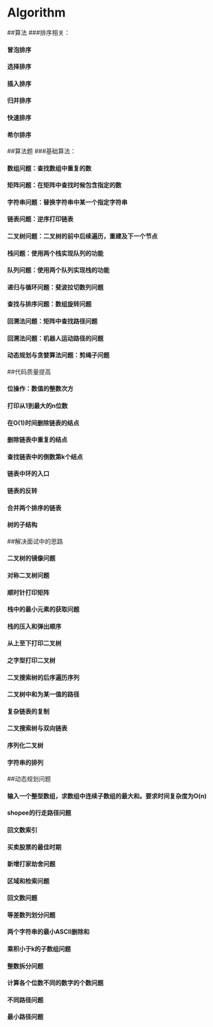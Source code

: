 # Algorithm
##算法
###排序相关：
#### 冒泡排序
#### 选择排序
#### 插入排序
#### 归并排序
#### 快速排序
#### 希尔排序

##算法题
###基础算法：
#### 数组问题：查找数组中重复的数
#### 矩阵问题：在矩阵中查找时候包含指定的数
#### 字符串问题：替换字符串中某一个指定字符串
#### 链表问题：逆序打印链表
#### 二叉树问题：二叉树的前中后续遍历，重建及下一个节点
#### 栈问题：使用两个栈实现队列的功能
#### 队列问题：使用两个队列实现栈的功能
#### 递归与循环问题：斐波拉切数列问题
#### 查找与排序问题：数组旋转问题
#### 回溯法问题：矩阵中查找路径问题
#### 回溯法问题：机器人运动路径的问题
#### 动态规划与贪婪算法问题：剪绳子问题

##代码质量提高
#### 位操作：数值的整数次方
#### 打印从1到最大的n位数
#### 在O(1)时间删除链表的结点
#### 删除链表中重复的结点
#### 查找链表中的倒数第k个结点
#### 链表中环的入口
#### 链表的反转
#### 合并两个排序的链表
#### 树的子结构

##解决面试中的思路
#### 二叉树的镜像问题
#### 对称二叉树问题
#### 顺时针打印矩阵
#### 栈中的最小元素的获取问题
#### 栈的压入和弹出顺序
#### 从上至下打印二叉树
#### 之字型打印二叉树
#### 二叉搜索树的后序遍历序列
#### 二叉树中和为某一值的路径
#### 复杂链表的复制
#### 二叉搜索树与双向链表
#### 序列化二叉树
#### 字符串的排列

##动态规划问题
#### 输入一个整型数组，求数组中连续子数组的最大和。要求时间复杂度为O(n)
#### shopee的行走路径问题
#### 回文数索引
#### 买卖股票的最佳时期
#### 新增打家劫舍问题
#### 区域和检索问题
#### 回文数问题
#### 等差数列划分问题
#### 两个字符串的最小ASCII删除和
#### 乘积小于k的子数组问题
#### 整数拆分问题
#### 计算各个位数不同的数字的个数问题
#### 不同路径问题
#### 最小路径问题